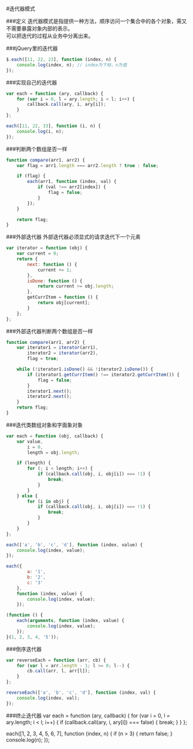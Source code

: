 
#迭代器模式


###定义
迭代器模式是指提供一种方法，顺序访问一个集合中的各个对象，需又不需要暴露对象内部的表示。    
可以把迭代的过程从业务中分离出来。

###jQuery里的迭代器
```js
$.each([11, 22, 23], function (index, n) {
    console.log(index, n); // index为下标，n为值
});
```

###实现自己的迭代器
```js
var each = function (ary, callback) {
    for (var i = 0, l = ary.length; i < l; i++) {
        callback.call(ary, i, ary[i]);
    }
};

each([11, 22, 33], function (i, n) {
    console.log(i, n);
});
```

###判断两个数组是否一样
```js
function compare(arr1, arr2) {
    var flag = arr1.length === arr2.length ? true : false;

    if (flag) {
        each(arr1, function (index, val) {
            if (val !== arr2[index]) {
                flag = false;
            }
        });
    }

    return flag;
}

```


###外部迭代器
外部迭代器必须显式的请求迭代下一个元素
```js
var iterator = function (obj) {
    var current = 0;
    return {
        next: function () {
            current += 1;
        },
        isDone: function () {
            return current >= obj.length;
        },
        getCurrItem = function () {
            return obj[current];
        }
    };
};
```

###外部迭代器判断两个数组是否一样
```js
function compare(arr1, arr2) {
    var iterator1 = iterator(arr1),
        iterator2 = iterator(arr2),
        flag = true;

    while (!iterator1.isDone() && !iterator2.isDone()) {
        if (iterator1.getCurrItem() !== iterator2.getCurrItem()) {
            flag = false;
        }
        iterator1.next();
        iterator2.next();
    }
    return flag;
}
```

###迭代类数组对象和字面象对象
```js
var each = function (obj, callback) {
    var value,
        i = 0,
        length = obj.length;

    if (length) {
        for (; i < length; i++) {
            if (callback.call(obj, i, obj[i]) === !1) {
                break;
            }
        }
    } else {
        for (i in obj) {
            if (callback.call(obj, i, obj[i]) === !1) {
                break;
            }
        }
    }
};

each(['a', 'b', 'c', 'd'], function (index, value) {
    console.log(index, value);
});

each({
        a: '1',
        b: '2',
        c: '3'
    },
    function (index, value) {
        console.log(index, value);
    });

(function () {
    each(arguments, function (index, value) {
        console.log(index, value);
    });
}(1, 2, 3, 4, '5'));
```

###倒序迭代器
```js
var reverseEach = function (arr, cb) {
    for (var l = arr.length - 1; l >= 0; l--) {
        cb.call(arr, l, arr[l]);
    }
};

reverseEach(['a', 'b', 'c', 'd'], function (index, val) {
    console.log(index, val);
});
```

###终止迭代器
var each = function (ary, callback) {
    for (var i = 0, l = ary.length; i < l; i++) {
        if (callback.call(ary, i, ary[i]) === false) {
            break;
        }
    }
};

each([1, 2, 3, 4, 5, 6, 7], function (index, n) {
    if (n > 3) {
        return false;
    }
    console.log(n);
});








